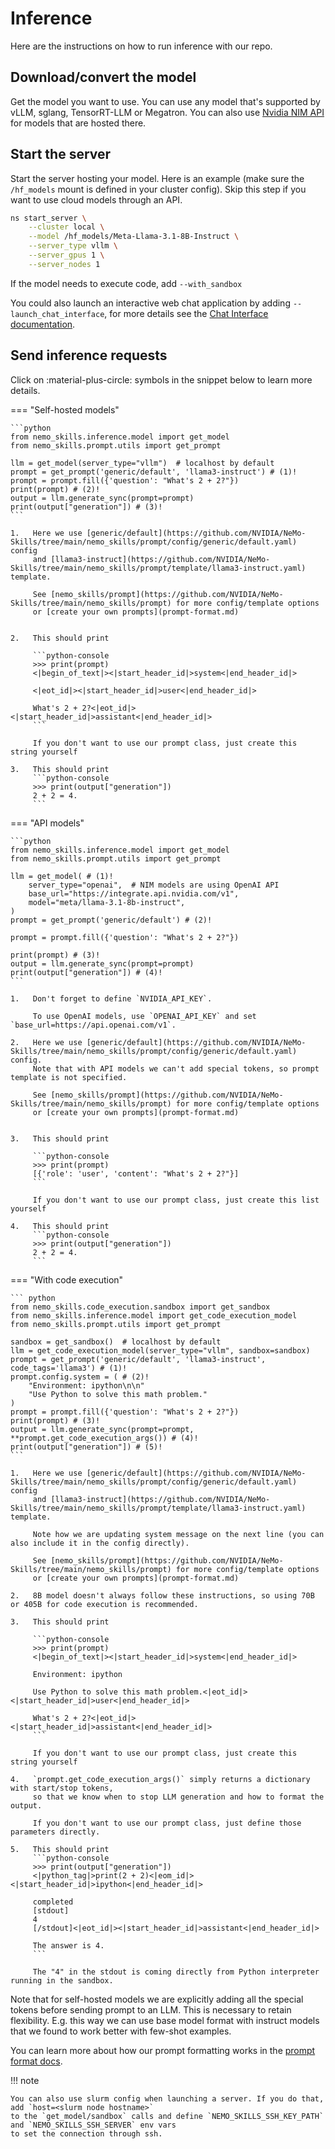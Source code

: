 # Inference

Here are the instructions on how to run inference with our repo.

## Download/convert the model

Get the model you want to use. You can use any model that's supported by vLLM, sglang, TensorRT-LLM or Megatron.
You can also use [Nvidia NIM API](https://www.nvidia.com/en-us/ai/) for models that are hosted there.

## Start the server

Start the server hosting your model. Here is an example (make sure the `/hf_models` mount is defined in your cluster config). Skip this step if you want to use cloud models through an API.

```bash
ns start_server \
    --cluster local \
    --model /hf_models/Meta-Llama-3.1-8B-Instruct \
    --server_type vllm \
    --server_gpus 1 \
    --server_nodes 1
```

If the model needs to execute code, add `--with_sandbox`

You could also launch an interactive web chat application by adding `--launch_chat_interface`, for more details see the [Chat Interface documentation](chat_interface.md).

## Send inference requests

Click on :material-plus-circle: symbols in the snippet below to learn more details.


=== "Self-hosted models"

    ```python
    from nemo_skills.inference.model import get_model
    from nemo_skills.prompt.utils import get_prompt

    llm = get_model(server_type="vllm")  # localhost by default
    prompt = get_prompt('generic/default', 'llama3-instruct') # (1)!
    prompt = prompt.fill({'question': "What's 2 + 2?"})
    print(prompt) # (2)!
    output = llm.generate_sync(prompt=prompt)
    print(output["generation"]) # (3)!
    ```

    1.   Here we use [generic/default](https://github.com/NVIDIA/NeMo-Skills/tree/main/nemo_skills/prompt/config/generic/default.yaml) config
         and [llama3-instruct](https://github.com/NVIDIA/NeMo-Skills/tree/main/nemo_skills/prompt/template/llama3-instruct.yaml) template.

         See [nemo_skills/prompt](https://github.com/NVIDIA/NeMo-Skills/tree/main/nemo_skills/prompt) for more config/template options
         or [create your own prompts](prompt-format.md)


    2.   This should print

         ```python-console
         >>> print(prompt)
         <|begin_of_text|><|start_header_id|>system<|end_header_id|>

         <|eot_id|><|start_header_id|>user<|end_header_id|>

         What's 2 + 2?<|eot_id|><|start_header_id|>assistant<|end_header_id|>
         ```

         If you don't want to use our prompt class, just create this string yourself

    3.   This should print
         ```python-console
         >>> print(output["generation"])
         2 + 2 = 4.
         ```

=== "API models"

    ```python
    from nemo_skills.inference.model import get_model
    from nemo_skills.prompt.utils import get_prompt

    llm = get_model( # (1)!
        server_type="openai",  # NIM models are using OpenAI API
        base_url="https://integrate.api.nvidia.com/v1",
        model="meta/llama-3.1-8b-instruct",
    )
    prompt = get_prompt('generic/default') # (2)!

    prompt = prompt.fill({'question': "What's 2 + 2?"})

    print(prompt) # (3)!
    output = llm.generate_sync(prompt=prompt)
    print(output["generation"]) # (4)!
    ```

    1.   Don't forget to define `NVIDIA_API_KEY`.

         To use OpenAI models, use `OPENAI_API_KEY` and set `base_url=https://api.openai.com/v1`.

    2.   Here we use [generic/default](https://github.com/NVIDIA/NeMo-Skills/tree/main/nemo_skills/prompt/config/generic/default.yaml) config.
         Note that with API models we can't add special tokens, so prompt template is not specified.

         See [nemo_skills/prompt](https://github.com/NVIDIA/NeMo-Skills/tree/main/nemo_skills/prompt) for more config/template options
         or [create your own prompts](prompt-format.md)


    3.   This should print

         ```python-console
         >>> print(prompt)
         [{'role': 'user', 'content': "What's 2 + 2?"}]
         ```

         If you don't want to use our prompt class, just create this list yourself

    4.   This should print
         ```python-console
         >>> print(output["generation"])
         2 + 2 = 4.
         ```

=== "With code execution"

    ``` python
    from nemo_skills.code_execution.sandbox import get_sandbox
    from nemo_skills.inference.model import get_code_execution_model
    from nemo_skills.prompt.utils import get_prompt

    sandbox = get_sandbox()  # localhost by default
    llm = get_code_execution_model(server_type="vllm", sandbox=sandbox)
    prompt = get_prompt('generic/default', 'llama3-instruct', code_tags='llama3') # (1)!
    prompt.config.system = ( # (2)!
        "Environment: ipython\n\n"
        "Use Python to solve this math problem."
    )
    prompt = prompt.fill({'question': "What's 2 + 2?"})
    print(prompt) # (3)!
    output = llm.generate_sync(prompt=prompt, **prompt.get_code_execution_args()) # (4)!
    print(output["generation"]) # (5)!
    ```

    1.   Here we use [generic/default](https://github.com/NVIDIA/NeMo-Skills/tree/main/nemo_skills/prompt/config/generic/default.yaml) config
         and [llama3-instruct](https://github.com/NVIDIA/NeMo-Skills/tree/main/nemo_skills/prompt/template/llama3-instruct.yaml) template.

         Note how we are updating system message on the next line (you can also include it in the config directly).

         See [nemo_skills/prompt](https://github.com/NVIDIA/NeMo-Skills/tree/main/nemo_skills/prompt) for more config/template options
         or [create your own prompts](prompt-format.md)

    2.   8B model doesn't always follow these instructions, so using 70B or 405B for code execution is recommended.

    3.   This should print

         ```python-console
         >>> print(prompt)
         <|begin_of_text|><|start_header_id|>system<|end_header_id|>

         Environment: ipython

         Use Python to solve this math problem.<|eot_id|><|start_header_id|>user<|end_header_id|>

         What's 2 + 2?<|eot_id|><|start_header_id|>assistant<|end_header_id|>
         ```

         If you don't want to use our prompt class, just create this string yourself

    4.   `prompt.get_code_execution_args()` simply returns a dictionary with start/stop tokens,
         so that we know when to stop LLM generation and how to format the output.

         If you don't want to use our prompt class, just define those parameters directly.

    5.   This should print
         ```python-console
         >>> print(output["generation"])
         <|python_tag|>print(2 + 2)<|eom_id|><|start_header_id|>ipython<|end_header_id|>

         completed
         [stdout]
         4
         [/stdout]<|eot_id|><|start_header_id|>assistant<|end_header_id|>

         The answer is 4.
         ```

         The "4" in the stdout is coming directly from Python interpreter running in the sandbox.

Note that for self-hosted models we are explicitly adding all the special tokens before sending prompt to an LLM.
This is necessary to retain flexibility. E.g. this way we can use base model format with
instruct models that we found to work better with few-shot examples.

You can learn more about how our prompt formatting works in the [prompt format docs](../basics/prompt-format.md).

!!! note

    You can also use slurm config when launching a server. If you do that, add `host=<slurm node hostname>`
    to the `get_model/sandbox` calls and define `NEMO_SKILLS_SSH_KEY_PATH` and `NEMO_SKILLS_SSH_SERVER` env vars
    to set the connection through ssh.